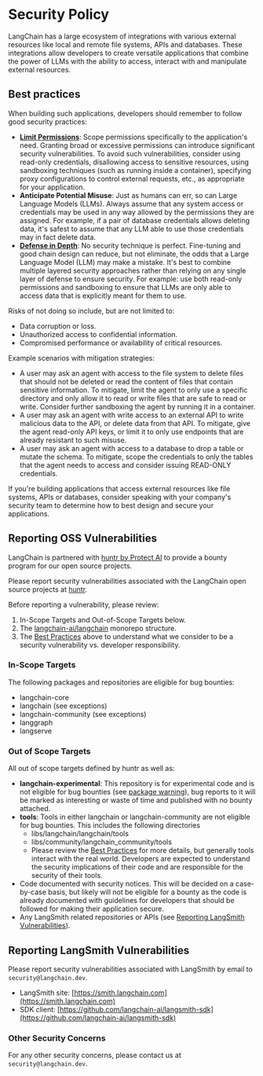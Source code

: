 # Security Policy

LangChain has a large ecosystem of integrations with various external resources like local and remote file systems, APIs and databases. These integrations allow developers to create versatile applications that combine the power of LLMs with the ability to access, interact with and manipulate external resources.

## Best practices

When building such applications, developers should remember to follow good security practices:

* [**Limit Permissions**](https://en.wikipedia.org/wiki/Principle_of_least_privilege): Scope permissions specifically to the application's need. Granting broad or excessive permissions can introduce significant security vulnerabilities. To avoid such vulnerabilities, consider using read-only credentials, disallowing access to sensitive resources, using sandboxing techniques (such as running inside a container), specifying proxy configurations to control external requests, etc., as appropriate for your application.
* **Anticipate Potential Misuse**: Just as humans can err, so can Large Language Models (LLMs). Always assume that any system access or credentials may be used in any way allowed by the permissions they are assigned. For example, if a pair of database credentials allows deleting data, it's safest to assume that any LLM able to use those credentials may in fact delete data.
* [**Defense in Depth**](https://en.wikipedia.org/wiki/Defense_in_depth_(computing)): No security technique is perfect. Fine-tuning and good chain design can reduce, but not eliminate, the odds that a Large Language Model (LLM) may make a mistake. It's best to combine multiple layered security approaches rather than relying on any single layer of defense to ensure security. For example: use both read-only permissions and sandboxing to ensure that LLMs are only able to access data that is explicitly meant for them to use.

Risks of not doing so include, but are not limited to:

* Data corruption or loss.
* Unauthorized access to confidential information.
* Compromised performance or availability of critical resources.

Example scenarios with mitigation strategies:

* A user may ask an agent with access to the file system to delete files that should not be deleted or read the content of files that contain sensitive information. To mitigate, limit the agent to only use a specific directory and only allow it to read or write files that are safe to read or write. Consider further sandboxing the agent by running it in a container.
* A user may ask an agent with write access to an external API to write malicious data to the API, or delete data from that API. To mitigate, give the agent read-only API keys, or limit it to only use endpoints that are already resistant to such misuse.
* A user may ask an agent with access to a database to drop a table or mutate the schema. To mitigate, scope the credentials to only the tables that the agent needs to access and consider issuing READ-ONLY credentials.

If you're building applications that access external resources like file systems, APIs
or databases, consider speaking with your company's security team to determine how to best
design and secure your applications.

## Reporting OSS Vulnerabilities

LangChain is partnered with [huntr by Protect AI](https://huntr.com/) to provide
a bounty program for our open source projects.

Please report security vulnerabilities associated with the LangChain
open source projects at [huntr](https://huntr.com/bounties/disclose/?target=https%3A%2F%2Fgithub.com%2Flangchain-ai%2Flangchain&validSearch=true).

Before reporting a vulnerability, please review:

1) In-Scope Targets and Out-of-Scope Targets below.
2) The [langchain-ai/langchain](https://python.langchain.com/docs/contributing/repo_structure) monorepo structure.
3) The [Best Practices](#best-practices) above to
   understand what we consider to be a security vulnerability vs. developer
   responsibility.

### In-Scope Targets

The following packages and repositories are eligible for bug bounties:

* langchain-core
* langchain (see exceptions)
* langchain-community (see exceptions)
* langgraph
* langserve

### Out of Scope Targets

All out of scope targets defined by huntr as well as:

* **langchain-experimental**: This repository is for experimental code and is not
  eligible for bug bounties (see [package warning](https://pypi.org/project/langchain-experimental/)), bug reports to it will be marked as interesting or waste of
  time and published with no bounty attached.
* **tools**: Tools in either langchain or langchain-community are not eligible for bug
  bounties. This includes the following directories
  * libs/langchain/langchain/tools
  * libs/community/langchain_community/tools
  * Please review the [Best Practices](#best-practices)
    for more details, but generally tools interact with the real world. Developers are
    expected to understand the security implications of their code and are responsible
    for the security of their tools.
* Code documented with security notices. This will be decided on a case-by-case basis, but likely will not be eligible for a bounty as the code is already
  documented with guidelines for developers that should be followed for making their
  application secure.
* Any LangSmith related repositories or APIs (see [Reporting LangSmith Vulnerabilities](#reporting-langsmith-vulnerabilities)).

## Reporting LangSmith Vulnerabilities

Please report security vulnerabilities associated with LangSmith by email to `security@langchain.dev`.

* LangSmith site: [https://smith.langchain.com](https://smith.langchain.com)
* SDK client: [https://github.com/langchain-ai/langsmith-sdk](https://github.com/langchain-ai/langsmith-sdk)

### Other Security Concerns

For any other security concerns, please contact us at `security@langchain.dev`.

